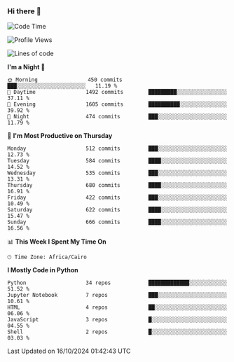 ### Hi there 👋

<!--
**AMR-KELEG/AMR-KELEG** is a ✨ _special_ ✨ repository because its `README.md` (this file) appears on your GitHub profile.

Here are some ideas to get you started:

- 🔭 I’m currently working on ...
- 🌱 I’m currently learning ...
- 👯 I’m looking to collaborate on ...
- 🤔 I’m looking for help with ...
- 💬 Ask me about ...
- 📫 How to reach me: ...
- 😄 Pronouns: ...
- ⚡ Fun fact: ...
-->

<!--START_SECTION:waka-->
![Code Time](http://img.shields.io/badge/Code%20Time-0%20secs-blue)

![Profile Views](http://img.shields.io/badge/Profile%20Views-0-blue)

![Lines of code](https://img.shields.io/badge/From%20Hello%20World%20I%27ve%20Written-24.1%20million%20lines%20of%20code-blue)

**I'm a Night 🦉** 

```text
🌞 Morning                450 commits         ███░░░░░░░░░░░░░░░░░░░░░░   11.19 % 
🌆 Daytime                1492 commits        █████████░░░░░░░░░░░░░░░░   37.11 % 
🌃 Evening                1605 commits        ██████████░░░░░░░░░░░░░░░   39.92 % 
🌙 Night                  474 commits         ███░░░░░░░░░░░░░░░░░░░░░░   11.79 % 
```
📅 **I'm Most Productive on Thursday** 

```text
Monday                   512 commits         ███░░░░░░░░░░░░░░░░░░░░░░   12.73 % 
Tuesday                  584 commits         ████░░░░░░░░░░░░░░░░░░░░░   14.52 % 
Wednesday                535 commits         ███░░░░░░░░░░░░░░░░░░░░░░   13.31 % 
Thursday                 680 commits         ████░░░░░░░░░░░░░░░░░░░░░   16.91 % 
Friday                   422 commits         ███░░░░░░░░░░░░░░░░░░░░░░   10.49 % 
Saturday                 622 commits         ████░░░░░░░░░░░░░░░░░░░░░   15.47 % 
Sunday                   666 commits         ████░░░░░░░░░░░░░░░░░░░░░   16.56 % 
```


📊 **This Week I Spent My Time On** 

```text
🕑︎ Time Zone: Africa/Cairo
```

**I Mostly Code in Python** 

```text
Python                   34 repos            █████████████░░░░░░░░░░░░   51.52 % 
Jupyter Notebook         7 repos             ███░░░░░░░░░░░░░░░░░░░░░░   10.61 % 
HTML                     4 repos             ██░░░░░░░░░░░░░░░░░░░░░░░   06.06 % 
JavaScript               3 repos             █░░░░░░░░░░░░░░░░░░░░░░░░   04.55 % 
Shell                    2 repos             █░░░░░░░░░░░░░░░░░░░░░░░░   03.03 % 
```




 Last Updated on 16/10/2024 01:42:43 UTC
<!--END_SECTION:waka-->

